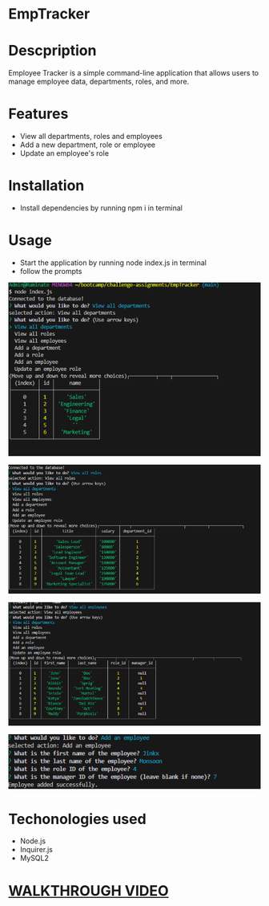 # EmpTracker

# Descpription 

Employee Tracker is a simple command-line application that allows users to manage employee data, departments, roles, and more.

# Features
- View all departments, roles and employees
- Add a new department, role or employee
- Update an employee's role

# Installation
- Install dependencies by running npm i in terminal

# Usage
- Start the application by running node index.js in terminal
- follow the prompts

![screenshot](./images/S1.png)

![screenshot2](./images/S2.png)

![screenshot3](./images/S3.png)

![screenshot4](./images/S4.png)

# Techonologies used
- Node.js
- Inquirer.js
- MySQL2

# [WALKTHROUGH VIDEO](https://drive.google.com/file/d/1wLZKKIPq5254AGwHnLImIvUJ_JIS0COW/view)

